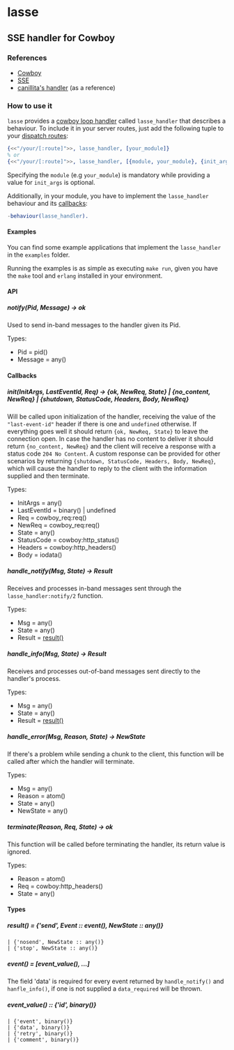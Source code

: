 # lasse
## SSE handler for Cowboy

### References
* [Cowboy](/extend/cowboy)
* [SSE](http://dev.w3.org/html5/eventsource/)
* [canillita's handler](/canillita/blob/master/src/canillita_news_handler.erl) (as a reference)

### How to use it
``lasse`` provides a [cowboy loop handler](http://ninenines.eu/docs/en/cowboy/HEAD/guide/loop_handlers/)
called ``lasse_handler`` that describes a behaviour. To include it in your server routes, just add
the following tuple to your [dispatch routes](http://ninenines.eu/docs/en/cowboy/HEAD/guide/routing/):

```erlang
{<<"/your/[:route]">>, lasse_handler, [your_module]}
% or
{<<"/your/[:route]">>, lasse_handler, [{module, your_module}, {init_args, Args}]}
```

Specifying the ``module`` (e.g ``your_module``) is mandatory while providing a value for ``init_args``
is optional.

Additionally, in your module, you have to implement the ``lasse_handler`` behaviour and its
[callbacks](#callbacks):

```erlang
-behaviour(lasse_handler).
```

#### Examples

You can find some example applications that implement the ``lasse_handler`` in the ``examples`` folder.

Running the examples is as simple as executing ``make run``, given you have the ``make`` tool
and ``erlang`` installed in your environment.

#### API

##### notify(Pid, Message) -> ok

Used to send in-band messages to the handler given its Pid.

Types:
- Pid = pid()
- Message = any()

<a name="callbacks"></a>
#### Callbacks

##### init(InitArgs, LastEventId, Req) -> {ok, NewReq, State} | {no_content, NewReq} | {shutdown, StatusCode, Headers, Body, NewReq}

Will be called upon initialization of the handler, receiving the value of the ``"last-event-id"`` header
if there is one and ``undefined`` otherwise. If everything goes well it should return
``{ok, NewReq, State}`` to leave the connection open. In case the handler has no content to deliver
it should return ``{no_content, NewReq}`` and the client will receive a response with a status code ``204 No Content``.
A custom response can be provided for other scenarios by returning ``{shutdown, StatusCode, Headers, Body, NewReq}``,
which will cause the handler to reply to the client with the information supplied and then terminate.

Types:
- InitArgs = any()
- LastEventId = binary() | undefined
- Req = cowboy_req:req()
- NewReq = cowboy_req:req()
- State = any()
- StatusCode = cowboy:http_status()
- Headers = cowboy:http_headers()
- Body = iodata()

##### handle_notify(Msg, State) -> Result

Receives and processes in-band messages sent through the ``lasse_handler:notify/2`` function.

Types:
- Msg = any()
- State = any()
- Result = [result()](#result_type)

##### handle_info(Msg, State) -> Result

Receives and processes out-of-band messages sent directly to the handler's process.

Types:
- Msg = any()
- State = any()
- Result = [result()](#result_type)

##### handle_error(Msg, Reason, State) -> NewState

If there's a problem while sending a chunk to the client, this function will be called after which the handler will terminate.

Types:
- Msg = any()
- Reason = atom()
- State = any()
- NewState = any()

##### terminate(Reason, Req, State) -> ok

This function will be called before terminating the handler, its return value is ignored.

Types:
- Reason = atom()
- Req = cowboy:http_headers()
- State = any()

#### Types

<a name="result_type"></a>
##### result() = {'send', Event :: event(), NewState :: any()}
    | {'nosend', NewState :: any()}
    | {'stop', NewState :: any()}

##### event() = [event_value(), ...]

The field 'data' is required for every event returned by ``handle_notify()`` and ``hanfle_info()``,
if one is not supplied a ``data_required`` will be thrown.

##### event_value() :: {'id', binary()}
    | {'event', binary()}
    | {'data', binary()}
    | {'retry', binary()}
    | {'comment', binary()}
